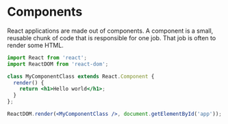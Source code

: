 # Components
React applications are made out of components.
A component is a small, reusable chunk of code that is responsible for one job. That job is often to render some HTML.
```jsx
import React from 'react';
import ReactDOM from 'react-dom';

class MyComponentClass extends React.Component {
  render() {
    return <h1>Hello world</h1>;
  }
};

ReactDOM.render(<MyComponentClass />, document.getElementById('app'));
```
